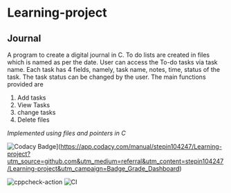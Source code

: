 # Learning-project

## Journal

A program to create a digital journal in C. To do lists are created in files which is named as per the date. User can access the To-do tasks via task name. Each task has 4 fields, namely, task name, notes, time, status of the task. The task status can be changed by the user. The main functions provided are
1. Add tasks
2. View Tasks
3. change tasks
4. Delete files

_Implemented using files and pointers in C_


![Codacy Badge](https://api.codacy.com/project/badge/Grade/bdc28a54e08a4a628af368ccdb8db02d)](https://app.codacy.com/manual/stepin104247/Learning-project?utm_source=github.com&utm_medium=referral&utm_content=stepin104247/Learning-project&utm_campaign=Badge_Grade_Dashboard)



![cppcheck-action](https://github.com/stepin104247/Learning-project/workflows/cppcheck-action/badge.svg?branch=master)
![CI](https://github.com/stepin104247/Learning-project/workflows/CI/badge.svg?branch=master)
